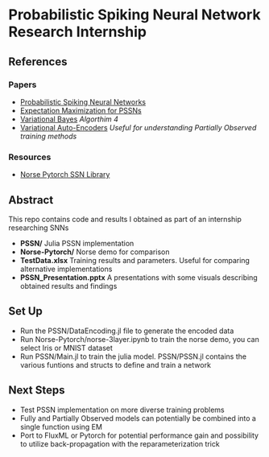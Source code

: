 # Probabilistic Spiking Neural Network Research Internship

## References

### Papers

- [Probabilistic Spiking Neural Networks](https://arxiv.org/pdf/1910.01059.pdf)
- [Expectation Maximization for PSSNs](https://arxiv.org/pdf/2102.03280.pdf)
- [Variational Bayes](https://arxiv.org/pdf/2103.01327.pdf) *Algorthim 4*
- [Variational Auto-Encoders](https://arxiv.org/pdf/1906.02691.pdf) *Useful for understanding Partially Observed training methods*

### Resources

- [Norse Pytorch SSN Library](https://github.com/norse/norse)

## Abstract

This repo contains code and results I obtained as part of an internship researching SNNs

- **PSSN/** Julia PSSN implementation
- **Norse-Pytorch/** Norse demo for comparison
- **TestData.xlsx** Training results and parameters. Useful for comparing alternative implementations
- **PSSN_Presentation.pptx** A presentations with some visuals describing obtained results and findings

## Set Up

- Run the PSSN/DataEncoding.jl file to generate the encoded data
- Run Norse-Pytorch/norse-3layer.ipynb to train the norse demo, you can select Iris or MNIST dataset
- Run PSSN/Main.jl to train the julia model. PSSN/PSSN.jl contains the various funtions and structs to define and train a network

## Next Steps

- Test PSSN implementation on more diverse training problems
- Fully and Partially Observed models can potentially be combined into a single function using EM
- Port to FluxML or Pytorch for potential performance gain and possibility to utilize back-propagation with the reparameterization trick
